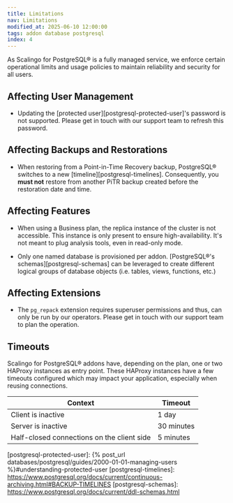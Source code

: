 ```yaml
---
title: Limitations
nav: Limitations
modified_at: 2025-06-10 12:00:00
tags: addon database postgresql
index: 4
---
```



As Scalingo for PostgreSQL® is a fully managed service, we enforce certain
operational limits and usage policies to maintain reliability and security for
all users.


## Affecting User Management

- Updating the [protected user][postgresql-protected-user]'s password is not
  supported. Please get in touch with our support team to refresh this
  password.


## Affecting Backups and Restorations

- When restoring from a Point-in-Time Recovery backup, PostgreSQL® switches to
  a new [timeline][postgresql-timelines]. Consequently, you **must not**
  restore from another PiTR backup created before the restoration date and
  time.


## Affecting Features

- When using a Business plan, the replica instance of the cluster is not
  accessible. This instance is only present to ensure high-availability. It's
  not meant to plug analysis tools, even in read-only mode.

- Only one named database is provisioned per addon. [PostgreSQL®'s
  schemas][postgresql-schemas] can be leveraged to create different logical
  groups of database objects (i.e. tables, views, functions, etc.)


## Affecting Extensions

- The `pg_repack` extension requires superuser permissions and thus, can
  only be run by our operators. Please get in touch with our support team to
  plan the operation.


## Timeouts

Scalingo for PostgreSQL® addons have, depending on the plan, one or two HAProxy
instances as entry point. These HAProxy instances have a few timeouts
configured which may impact your application, especially when reusing
connections.

| Context                                    | Timeout    |
| ------------------------------------------ | ---------- |
| Client is inactive                         | 1 day      |
| Server is inactive                         | 30 minutes |
| Half-closed connections on the client side | 5 minutes  |


[postgresql-protected-user]: {% post_url databases/postgresql/guides/2000-01-01-managing-users %}#understanding-protected-user
[postgresql-timelines]: https://www.postgresql.org/docs/current/continuous-archiving.html#BACKUP-TIMELINES
[postgresql-schemas]: https://www.postgresql.org/docs/current/ddl-schemas.html
